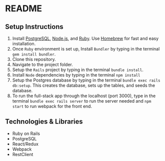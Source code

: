 # README

## Setup Instructions

1. Install [PostgreSQL](https://www.postgresql.org/download/), [Node.js](https://nodejs.org/en/), and [Ruby](https://www.ruby-lang.org/en/downloads/). Use [Homebrew](https://brew.sh/) for fast and easy installation.
2. Once `Ruby` environment is set up, Install `Bundler` by typing in the terminal `gem install bundler`.
3. Clone this repository.
4. Navigate to the project folder.
5. Setup the `Rails` project by typing in the terminal `bundle install`.
6. Install `Node` dependencies by typing in the terminal `npm install`
7. Setup the Postgres database by typing in the terminal `bundle exec rails db:setup`. This creates the database, sets up the tables, and seeds the database.
8. To run the full-stack app through the localhost (port 3000), type in the terminal `bundle exec rails server` to run the server needed and `npm start` to run webpack for the front end.


## Technologies & Libraries
* Ruby on Rails
* PostgreSQL
* React/Redux
* Webpack
* RestClient